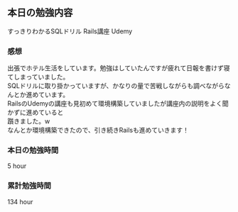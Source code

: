 ## 本日の勉強内容

すっきりわかるSQLドリル
Rails講座 Udemy

### 感想

出張でホテル生活をしています。勉強はしていたんですが疲れて日報を書けず寝てしまっていました。  
SQLドリルに取り掛かっていますが、かなりの量で苦戦しながらも調べながらなんとか進めています。  
RailsのUdemyの講座も見初めて環境構築していましたが講座内の説明をよく聞かずに進めていると  
躓きました。w  
なんとか環境構築できたので、引き続きRailsも進めていきます！  

### 本日の勉強時間

5 hour

### 累計勉強時間

134 hour

